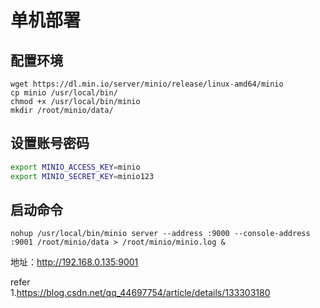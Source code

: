 # 单机部署   

## 配置环境
```shell
wget https://dl.min.io/server/minio/release/linux-amd64/minio
cp minio /usr/local/bin/  
chmod +x /usr/local/bin/minio
mkdir /root/minio/data/
```

## 设置账号密码 
```bash
export MINIO_ACCESS_KEY=minio
export MINIO_SECRET_KEY=minio123
```

## 启动命令
```
nohup /usr/local/bin/minio server --address :9000 --console-address :9001 /root/minio/data > /root/minio/minio.log &
```

地址：http://192.168.0.135:9001

refer       
1.https://blog.csdn.net/qq_44697754/article/details/133303180      
